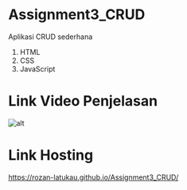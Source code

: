 # Assignment3_CRUD
Aplikasi CRUD sederhana
1. HTML
2. CSS
3. JavaScript
# Link Video Penjelasan
![alt](Assets/Zan-League.gif)
# Link Hosting
https://rozan-latukau.github.io/Assignment3_CRUD/
